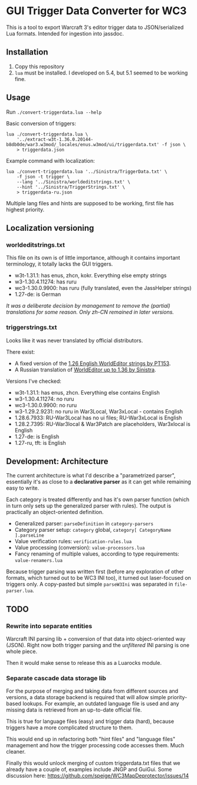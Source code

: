 # GUI Trigger Data Converter for WC3

This is a tool to export Warcraft 3's editor trigger data to JSON/serialized Lua formats.
Intended for ingestion into jassdoc.

## Installation

1. Copy this repository
2. `lua` must be installed. I developed on 5.4, but 5.1 seemed to be working fine.

## Usage

Run `./convert-triggerdata.lua --help`

Basic conversion of triggers:

```shell
lua ./convert-triggerdata.lua \
	'../extract-w3t-1.36.0.20144-b8db0de/war3.w3mod/_locales/enus.w3mod/ui/triggerdata.txt' -f json \
	> triggerdata.json
```

Example command with localization:

```shell
lua ./convert-triggerdata.lua '../Sinistra/TriggerData.txt' \
	-f json -t trigger \
	--lang '../Sinistra/worldeditstrings.txt' \
	--hint '../Sinistra/TriggerStrings.txt' \
	> triggerdata-ru.json
```

Multiple lang files and hints are supposed to be working, first file has highest priority.

## Localization versioning

### worldeditstrings.txt

This file on its own is of little importance, although it contains important terminology, it totally lacks the GUI triggers.

- w3t-1.31.1: has enus, zhcn, kokr. Everything else empty strings
- w3-1.30.4.11274: has ruru
- wc3-1.30.0.9900: has ruru (fully translated, even the JassHelper strings)
- 1.27-de: is German

*It was a deliberate decision by management to remove the (partial) translations for some reason. Only zh-CN remained in later versions.*

### triggerstrings.txt

Looks like it was never translated by official distributors.

There exist:

- A fixed version of the [1.26 English WorldEditor strings by PT153](https://xgm.guru/p/wc3/englify-we-1-26).
- A Russian translation of [WorldEditor up to 1.36 by Sinistra](https://xgm.guru/p/wc3/RusWorldEditor).

Versions I've checked:

- w3t-1.31.1: has enus, zhcn. Everything else contains English
- w3-1.30.4.11274: no ruru
- wc3-1.30.0.9900: no ruru
- w3-1.29.2.9231: no ruru in War3Local, War3xLocal - contains English
- 1.28.6.7933: RU-War3Local has no ui files; RU-War3xLocal is English
- 1.28.2.7395: RU-War3local & War3Patch are placeholders, War3xlocal is English
- 1.27-de: is English
- 1.27-ru, tft: is English

## Development: Architecture

The current architecture is what I'd describe a "parametrized parser", essentially it's as close to a
**declarative parser** as it can get while remaining easy to write.

Each category is treated differently and has it's own parser function (which in turn only sets up the
generalized parser with rules). The output is practically an object-oriented definition.

- Generalized parser: `parseDefinition` in `category-parsers`
- Category parser setup: `category` global, `category[ CategoryName ].parseLine`
- Value verification rules: `verification-rules.lua`
- Value processing (conversion): `value-processors.lua`
- Fancy renaming of multiple values, according to type requirements: `value-renamers.lua`

Because trigger parsing was written first (before any exploration of other formats, which turned out to be WC3 INI too),
it turned out laser-focused on triggers only. A copy-pasted but simple `parseW3Ini` was separated in `file-parser.lua`.

## TODO

### Rewrite into separate entities

Warcraft INI parsing lib + conversion of that data into object-oriented way (JSON).
Right now both trigger parsing and the *unfiltered* INI parsing is one whole piece.

Then it would make sense to release this as a Luarocks module.

### Separate cascade data storage lib

For the purpose of merging and taking data from different sources and versions, a data storage backend
is required that will allow simple priority-based lookups. For example, an outdated language file is used
and any missing data is retrieved from an up-to-date official file.

This is true for language files (easy) and trigger data (hard), because triggers have a more complicated structure
to them.

This would end up in refactoring both "hint files" and "language files" management and how the trigger
processing code accesses them. Much cleaner.

Finally this would unlock merging of custom triggerdata.txt files that we already have a couple of,
examples include JNGP and GuiGui. Some discussion here: https://github.com/speige/WC3MapDeprotector/issues/14

